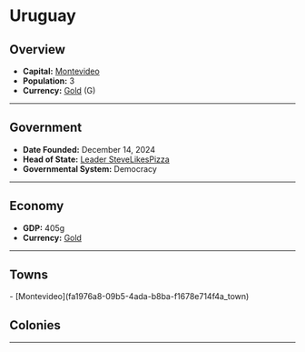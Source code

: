 <!--UNDEDITED FILE, remove this entire line if this file has been edited!-->
# <!--NAME-->Uruguay<!--NAME-->

## Overview

- **Capital:** <!--CAPITAL_LINK-->[Montevideo](fa1976a8-09b5-4ada-b8ba-f1678e714f4a_town)<!--CAPITAL_LINK-->
- **Population:** <!--POPULATION-->3<!--POPULATION-->
- **Currency:** <!--CURRENCY_LINK-->[Gold](Gold_currency)<!--CURRENCY_LINK--> (<!--CURRENCY_ABV-->G<!--CURRENCY_ABV-->)

---

## Government

- **Date Founded:** <!--FOUNDED-->December 14, 2024<!--FOUNDED-->
- **Head of State:** <!--LEADER_TITLE_LINK-->[Leader SteveLikesPizza](SteveLikesPizza_user)<!--LEADER_TITLE_LINK-->
- **Governmental System:** <!--GOVERNMENT-->Democracy<!--GOVERNMENT-->

---

## Economy

- **GDP:** <!--GDP-->405g<!--GDP-->
- **Currency:** <!--CURRENCY_LINK-->[Gold](Gold_currency)<!--CURRENCY_LINK-->

---

## Towns

<!--TOWNS-->- [Montevideo](fa1976a8-09b5-4ada-b8ba-f1678e714f4a_town)<!--TOWNS-->

## Colonies

<!--COLONIES--><!--COLONIES-->

---